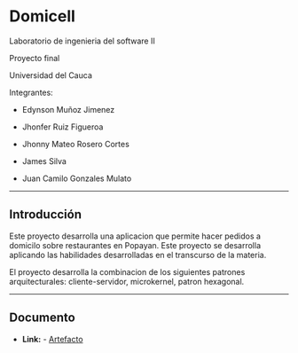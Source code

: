 # Domicell

Laboratorio de ingenieria del software II

Proyecto final 

Universidad del Cauca

Integrantes:  

  * Edynson Muñoz Jimenez 

  * Jhonfer Ruiz Figueroa 

  * Jhonny Mateo Rosero Cortes 

  * James Silva 

  * Juan Camilo Gonzales Mulato
  
****

## Introducción

Este proyecto desarrolla una aplicacion que permite hacer pedidos a domicilo sobre restaurantes en Popayan. Este proyecto se desarrolla aplicando las habilidades desarrolladas en el transcurso de la materia.

El proyecto desarrolla la combinacion de los siguientes patrones arquitecturales: cliente-servidor, microkernel, patron hexagonal.

****

## Documento

* **Link:** - [Artefacto](https://drive.google.com/file/d/1wgd6-tQti9LU3BXahShLRiFcQ3A251R8/view?usp=sharing)
